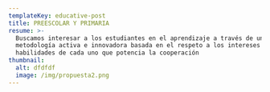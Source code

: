 ```yaml
---
templateKey: educative-post
title: PREESCOLAR Y PRIMARIA
resume: >-
  Buscamos interesar a los estudiantes en el aprendizaje a través de una
  metodología activa e innovadora basada en el respeto a los intereses y
  habilidades de cada uno que potencia la cooperación
thumbnail:
  alt: dfdfdf
  image: /img/propuesta2.png
---
```



